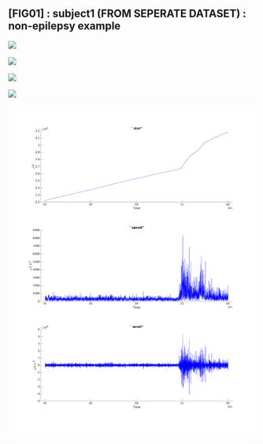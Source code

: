 ## [FIG01] : subject1 (FROM SEPERATE DATASET) : non-epilepsy example

![](/home/blake/Workspace/projects/tuh-investigation/results/output/phase/subject1_40.png)

![](/home/blake/Workspace/projects/tuh-investigation/results/output/trace/subject1_40.png)

![](/home/blake/Workspace/projects/tuh-investigation/results/output/spect/subject1_40.png)

![](/home/blake/Workspace/projects/tuh-investigation/results/output/quadvar/subject1_40.png)

![](../../output/accel/subject1_40.png)